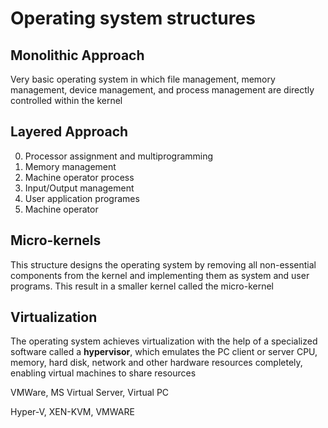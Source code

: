 # Operating system structures
## Monolithic Approach
Very basic operating system in which file management, memory management, device management, and process management are directly controlled within the kernel
## Layered Approach
0. Processor assignment and multiprogramming
1. Memory management
2. Machine operator process
3. Input/Output management
4. User application programes
5. Machine operator
## Micro-kernels
This structure designs the operating system by removing all non-essential components from the kernel and implementing them as system and user programs. This result in a smaller kernel called the micro-kernel
## Virtualization
The operating system achieves virtualization with the help of a specialized software called a **hypervisor**, which emulates the PC client or server CPU, memory, hard disk, network and other hardware resources completely, enabling virtual machines to share resources

VMWare, MS Virtual Server, Virtual PC

Hyper-V, XEN-KVM, VMWARE
<!--stackedit_data:
eyJoaXN0b3J5IjpbODMxMTUzNDJdfQ==
-->